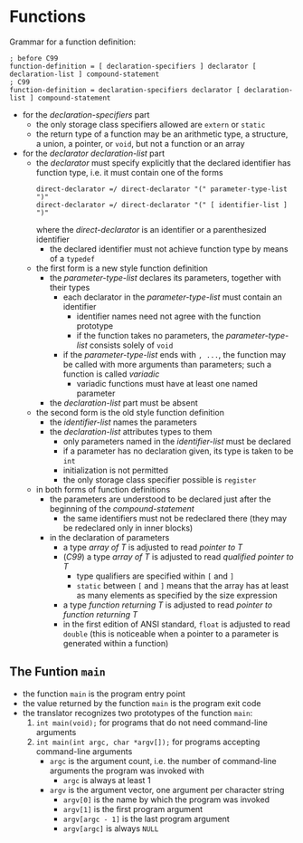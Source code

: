# Functions

Grammar for a function definition:
```abnf
; before C99
function-definition = [ declaration-specifiers ] declarator [ declaration-list ] compound-statement
; C99
function-definition = declaration-specifiers declarator [ declaration-list ] compound-statement
```

* for the *declaration-specifiers* part
  * the only storage class specifiers allowed are `extern` or `static`
  * the return type of a function may be an arithmetic type, a structure, a
    union, a pointer, or `void`, but not a function or an array
* for the *declarator declaration-list* part
  * the *declarator* must specify explicitly that the declared identifier has
    function type, i.e. it must contain one of the forms
    ```abnf
    direct-declarator =/ direct-declarator "(" parameter-type-list ")"
    direct-declarator =/ direct-declarator "(" [ identifier-list ] ")"
    ```
    where the *direct-declarator* is an identifier or a parenthesized
    identifier
    * the declared identifier must not achieve function type by means of a
      `typedef`
  * the first form is a new style function definition
    * the *parameter-type-list* declares its parameters, together with their
      types
      * each declarator in the *parameter-type-list* must contain an identifier
        * identifier names need not agree with the function prototype
        * if the function takes no parameters, the *parameter-type-list*
          consists solely of `void`
      * if the *parameter-type-list* ends with `, ...`, the function may be
        called with more arguments than parameters; such a function is called
        *variadic*
        * variadic functions must have at least one named parameter
    * the *declaration-list* part must be absent
  * the second form is the old style function definition
    * the *identifier-list* names the parameters
    * the *declaration-list* attributes types to them
      * only parameters named in the *identifier-list* must be declared
      * if a parameter has no declaration given, its type is taken to be `int`
      * initialization is not permitted
      * the only storage class specifier possible is `register`
  * in both forms of function definitions
    * the parameters are understood to be declared just after the beginning of
      the *compound-statement*
      * the same identifiers must not be redeclared there (they may be
        redeclared only in inner blocks)
    * in the declaration of parameters
      * a type *array of T* is adjusted to read *pointer to T*
      * (*C99*) a type *array of T* is adjusted to read *qualified pointer to
        T*
        * type qualifiers are specified within `[` and `]`
        * `static` between `[` and `]` means that the array has at least as
          many elements as specified by the size expression
      * a type *function returning T* is adjusted to read *pointer to function
        returning T*
      * in the first edition of ANSI standard, `float` is adjusted to read
        `double` (this is noticeable when a pointer to a parameter is generated
        within a function)

## The Funtion `main`

* the function `main` is the program entry point
* the value returned by the function `main` is the program exit code
* the translator recognizes two prototypes of the function `main`:
  1. `int main(void);` for programs that do not need command-line arguments
  1. `int main(int argc, char *argv[]);` for programs accepting command-line
     arguments
     * `argc` is the argument count, i.e. the number of command-line arguments
       the program was invoked with
       * `argc` is always at least 1
     * `argv` is the argument vector, one argument per character string
       * `argv[0]` is the name by which the program was invoked
       * `argv[1]` is the first program argument
       * `argv[argc - 1]` is the last program argument
       * `argv[argc]` is always `NULL`
